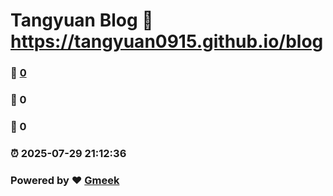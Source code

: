 # Tangyuan Blog :link: https://tangyuan0915.github.io/blog 
### :page_facing_up: [0](https://tangyuan0915.github.io/blog/tag.html) 
### :speech_balloon: 0 
### :hibiscus: 0 
### :alarm_clock: 2025-07-29 21:12:36 
### Powered by :heart: [Gmeek](https://github.com/Meekdai/Gmeek)
